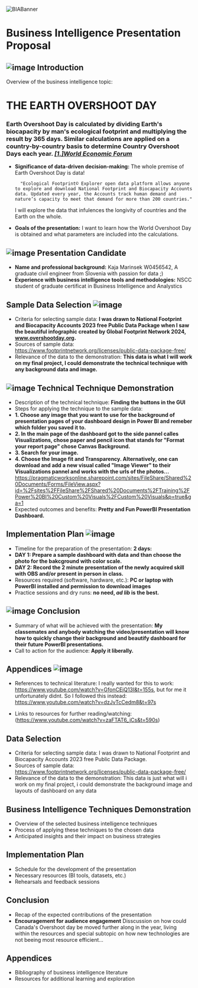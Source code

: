 ![BIABanner](https://github.com/KajaMarinsek/Presentation-DOCS/blob/main/images/EarthBanner.png)

# Business Intelligence Presentation Proposal

## ![image](https://github.com/KajaMarinsek/Presentation-DOCS/blob/main/images/ICONEarthCalendar.png)    Introduction 
Overview of the business intelligence topic:
 # THE EARTH OVERSHOOT DAY
 ### Earth Overshoot Day is calculated by dividing Earth's biocapacity by man's ecological footprint and multiplying the result by 365 days. Similar calculations are applied on a country-by-country basis to determine Country Overshoot Days each year. [_[1.]World Economic Forum_](https://www.weforum.org/agenda/2023/08/earth-overshoot-day-human-consumption-biocapacity-ecological-footprint/#:~:text=Earth%20Overshoot%20Day%20is%20calculated,Country%20Overshoot%20Days%20each%20year)

- __Significance of data-driven decision-making:__ The whole premise of Earth Overshoot Day is data!
  
        "Ecological Footprint© Explorer open data platform allows anyone to explore and download National Footprint and Biocapacity Accounts data. Updated every year, the Accounts track human demand and nature’s capacity to meet that demand for more than 200 countries."
  
  I will explore the data that infulences the longivity of countries and the Earth on the whole.
- __Goals of the presentation:__ I want to learn how the World Overshoot Day is obtained and what parameters are included into the calculations.


## ![image](https://github.com/KajaMarinsek/Presentation-DOCS/blob/main/images/ICONEarthCalendar.png) Presentation Candidate
- __Name and professional background:__ Kaja Marinsek W0456542, 
A graduate civil engineer from Slovenia with passion for data ;)
- __Experience with business intelligence tools and methodologies:__ NSCC student of graduate certificat in Business Intelligence and Analystics



##  Sample Data Selection ![image](https://github.com/KajaMarinsek/Presentation-DOCS/blob/main/images/ICONEarthCalendar.png) 
- Criteria for selecting sample data: __I was drawn to National Footprint and Biocapacity Accounts 2023 free Public Data Package when I saw the beautiful infographic created by Global Footprint Network 2024, www.overshootday.org.__
- Sources of sample data: https://www.footprintnetwork.org/licenses/public-data-package-free/
- Relevance of the data to the demonstration: __This data is what I will work on my final project, I could demonstrate the technical technique with any background data and image.__

## ![image](https://github.com/KajaMarinsek/Presentation-DOCS/blob/main/images/ICONEarthCalendar.png)  Technical Technique Demonstration   
- Description of the technical technique: __Finding the buttons in the GUI__
- Steps for applying the technique to the sample data:
- __1. Choose any image that you want to use for the background of presentation pages of your dashboard design in Power BI and remeber which folder you saved it to.__
-  __2. In the main page of the dashboard got to the side pannel calles Visualizations, chose paper and pencil icon that stands for "Format your report page" chose Canvas Background.__
- __3. Search for your image.__
- __4. Choose the Image fit and Transparency.
      Alternatively, one can download and add a new visual called "Image Viewer" to their Visualizations pannel and works with the urls of the photos...__
  https://pragmaticworksonline.sharepoint.com/sites/FileShare/Shared%20Documents/Forms/FileView.aspx?id=%2Fsites%2FFileShare%2FShared%20Documents%2FTraining%2FPower%20BI%20Custom%20Visuals%2FCustom%20Visuals&p=true&ga=1
- Expected outcomes and benefits: __Pretty and Fun PowerBI Presentation Dashboard.__

##   Implementation Plan  ![image](https://github.com/KajaMarinsek/Presentation-DOCS/blob/main/images/ICONEarthCalendar.png) 
- Timeline for the preparation of the presentation: __2 days:__
- __DAY 1: Prepare a sample dashboard with data and than choose the photo for the bakcground with color scale.__
- __DAY 2: Record the 2 minute presentation of the newly acquired skill with OBS and/or present in person in class.__
- Resources required (software, hardware, etc.): __PC or laptop with PowerBI installed and permission to download images__
- Practice sessions and dry runs: __no need, _ad lib_ is the best.__

##  ![image](https://github.com/KajaMarinsek/Presentation-DOCS/blob/main/images/ICONEarthCalendar.png)   Conclusion  
- Summary of what will be achieved with the presentation: __My classemates and anybody watching the video/presentation will know how to quickly change their background and beautify dashboard for their future PowerBI presentations.__
- Call to action for the audience: __Apply it liberally.__

##   Appendices  ![image](https://github.com/KajaMarinsek/Presentation-DOCS/blob/main/images/ICONEarthCalendar.png) 
- References to technical literature: I really wanted for this to work: https://www.youtube.com/watch?v=GfonCEjQ13I&t=155s, but for me it unfortunately didnt. So I followed this instead: https://www.youtube.com/watch?v=dzJvTcCedm8&t=97s

- Links to resources for further reading/watching: (https://www.youtube.com/watch?v=zaFTAT6_jCs&t=590s)




## Data Selection
- Criteria for selecting sample data: I was drawn to National Footprint and Biocapacity Accounts 2023 free Public Data Package.
- Sources of sample data: https://www.footprintnetwork.org/licenses/public-data-package-free/
- Relevance of the data to the demonstration: This data is just what will i work on my final project, i could demonstrate the background image and layouts of dashboard on any data

## Business Intelligence Techniques Demonstration
- Overview of the selected business intelligence techniques
- Process of applying these techniques to the chosen data
- Anticipated insights and their impact on business strategies

## Implementation Plan
- Schedule for the development of the presentation
- Necessary resources (BI tools, datasets, etc.)
- Rehearsals and feedback sessions

## Conclusion
- Recap of the expected contributions of the presentation
- __Encouragement for audience engagement__ Disscussion on how could Canada's Overshoot day be moved further along in the year, living within the resources and special subtopic on how new technologies are not beeing most resource efficient...

## Appendices
- Bibliography of business intelligence literature
- Resources for additional learning and exploration
